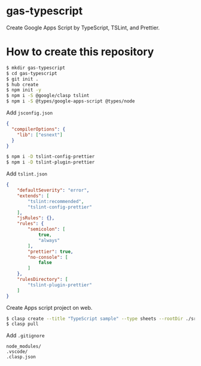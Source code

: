 # gas-typescript

Create Google Apps Script by TypeScript, TSLint, and Prettier.

# How to create this repository

```bash
$ mkdir gas-typescript
$ cd gas-typescript
$ git init .
$ hub create
$ npm init -y
$ npm i -S @google/clasp tslint
$ npm i -S @types/google-apps-script @types/node
```

Add `jsconfig.json`
```json
{
  "compilerOptions": {
    "lib": ["esnext"]
  }
}
```

```bash
$ npm i -D tslint-config-prettier
$ npm i -D tslint-plugin-prettier
```

Add `tslint.json`
```json
{
    "defaultSeverity": "error",
    "extends": [
        "tslint:recommended",
        "tslint-config-prettier"
    ],
    "jsRules": {},
    "rules": {
        "semicolon": [
            true,
            "always"
        ],
        "prettier": true,
        "no-console": [
            false
        ]
    },
    "rulesDirectory": [
        "tslint-plugin-prettier"
    ]
}
```
Create Apps script project on web.
```bash
$ clasp create --title "TypeScript sample" --type sheets --rootDir ./src
$ clasp pull
```

Add `.gitignore`
```
node_modules/
.vscode/
.clasp.json
```
